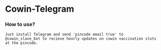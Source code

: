 ﻿# Cowin-Telegram

### How to use?
```
Just install Telegram and send 'pincode email true' to @cowin_slave_bot to recieve hourly updates on cowin vaccination slots at the pincode.
```
